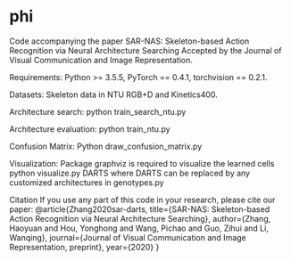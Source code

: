 # phi
Code accompanying the paper
SAR-NAS: Skeleton-based Action Recognition via Neural Architecture Searching
Accepted by the Journal of Visual Communication and Image Representation.

Requirements:
Python >= 3.5.5, PyTorch == 0.4.1, torchvision == 0.2.1.

Datasets:
Skeleton data in NTU RGB+D and Kinetics400.

Architecture search:
python train_search_ntu.py

Architecture evaluation:
python train_ntu.py

Confusion Matrix:
Python draw_confusion_matrix.py

Visualization:
Package graphviz is required to visualize the learned cells
python visualize.py DARTS
where DARTS can be replaced by any customized architectures in genotypes.py

Citation
If you use any part of this code in your research, please cite our paper:
@article{Zhang2020sar-darts,
  title={SAR-NAS: Skeleton-based Action Recognition via Neural Architecture Searching},
  author={Zhang, Haoyuan and Hou, Yonghong and Wang, Pichao and Guo, Zihui and Li, Wanqing},
  journal={Journal of Visual Communication and Image Representation, preprint},
  year={2020}
}
